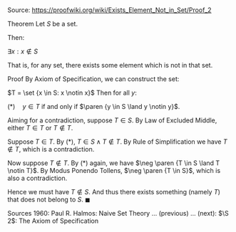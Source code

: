 # 

Source: https://proofwiki.org/wiki/Exists_Element_Not_in_Set/Proof_2

Theorem
Let $S$ be a set.

Then:

$\exists x: x \notin S$

That is, for any set, there exists some element which is not in that set.


Proof
By Axiom of Specification, we can construct the set:

$T = \set {x \in S: x \notin x}$
Then for all $y$:

$(*) \quad y \in T$ if and only if $\paren {y \in S \land y \notin y}$.

Aiming for a contradiction, suppose $T \in S$.
By Law of Excluded Middle, either $T \in T$ or $T \notin T$.

Suppose $T \in T$.
By $(*)$, $T \in S \land T \notin T$.
By Rule of Simplification we have $T \notin T$, which is a contradiction.

Now suppose $T \notin T$.
By $(*)$ again, we have $\neg \paren {T \in S \land T \notin T}$.
By Modus Ponendo Tollens, $\neg \paren {T \in S}$, which is also a contradiction.

Hence we must have $T \notin S$.
And thus there exists something (namely $T$) that does not belong to $S$.
$\blacksquare$


Sources
1960: Paul R. Halmos: Naive Set Theory ... (previous) ... (next): $\S 2$: The Axiom of Specification




